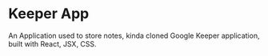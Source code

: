 # Keeper App

An Application used to store notes, kinda cloned Google Keeper application, built with React, JSX, CSS.
